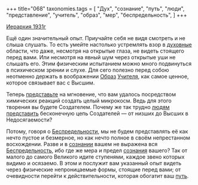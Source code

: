 +++
title="068"
taxonomies.tags = [
 "Дух",
 "сознание",
 "путь",
 "люди",
 "представление",
 "учитель",
 "образ",
 "мер",
 "беспредельность",
]
+++

[Иерархия 1931г](/agni/1931)

Ещё один значительный опыт. Приучайте себя не видя смотреть и не слыша слушать. То есть умейте настолько устремлять взор в [духовные](/tags/Дух) области, что даже, несмотря на открытые глаза, не видеть стоящего перед вами. Или несмотря на явный шум через открытые уши не слышать его. Этим физическим испытанием можно много подвинуться в психическом зрении и слухе. Для сего полезно перед собою неотменно держать в воображении [Образ](/tags/образ) [Учителя](/tags/учитель), как самое ценное, которое связывает вас с Высшим.   

Теперь [представьте](/tags/представление) на мгновение, что вам удалось посредством химических реакций создать целый микрокосм. Ведь для этого творения вы будете Создателем. Почему же так трудно [людям](/tags/люди) [представить](/tags/представление) бесконечную цепь Создателей — от низших до Высших в Недосягаемости?   

Потому, говоря о [Беспредельности](/tags/беспредельность), мы не будем представлять её как нечто пустое и безмерное, но как нечто полное в своём непрестанном восхождении. Разве и в [сознании](/tags/сознание) вашем не выражена вся [Беспредельность](/tags/беспредельность), ибо где же мера и предел [сознания](/tags/сознание) вашего? Так от малого до самого Великого идите ступенями, каждое звено которых видимо и осязаемо. В этом и послужит вам указанный опыт видеть через физические непроницаемые формы, стоящие перед вами; от очевидности перейти к действительности, которая обогатит ваш [путь](/tags/путь).   

